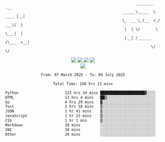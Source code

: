 ```
                                                           ________        .__ 
                                                     ______\_____  \  ____ |__|
                                                     \_  __ \_(__  <_/ ___\|  |
                                                      |  | \/       \  \___|  |
                                                      |__| /______  /\___  >__|
                                                                  \/     \/    
```

<div align="center">
  <img src="https://komarev.com/ghpvc/?username=r3ci&label=Profile%20views&color=000000&style=for-the-badge"/>
  <img src="https://img.shields.io/github/followers/R3CI?color=black&style=for-the-badge&logo=github&label=Follows"/>
  <img src="https://img.shields.io/github/stars/R3CI?color=black&style=for-the-badge&logo=github&label=Stars"/>
 
  <img src="https://github-widgetbox.vercel.app/api/profile?username=R3CI&data=followers,repositories,stars,commits&theme=rgb">
  <br>

  <img src="https://github-widgetbox.vercel.app/api/skills?languages=python,go,json&theme=rgb&includeNames=true">
  <br>
  
</p>

<!--START_SECTION:waka-->

```txt
From: 07 March 2025 - To: 04 July 2025

Total Time: 150 hrs 21 mins

Python                     123 hrs 34 mins ████████████████████▓░░░░   82.00 %
HTML                       13 hrs 4 mins   ██▒░░░░░░░░░░░░░░░░░░░░░░   08.67 %
Go                         4 hrs 29 mins   ▓░░░░░░░░░░░░░░░░░░░░░░░░   02.98 %
Text                       2 hrs 58 mins   ▒░░░░░░░░░░░░░░░░░░░░░░░░   01.98 %
JSON                       1 hr 41 mins    ▒░░░░░░░░░░░░░░░░░░░░░░░░   01.12 %
JavaScript                 1 hr 23 mins    ▒░░░░░░░░░░░░░░░░░░░░░░░░   00.92 %
CSS                        1 hr 1 min      ▒░░░░░░░░░░░░░░░░░░░░░░░░   00.68 %
Markdown                   39 mins         ░░░░░░░░░░░░░░░░░░░░░░░░░   00.44 %
INI                        38 mins         ░░░░░░░░░░░░░░░░░░░░░░░░░   00.42 %
Other                      20 mins         ░░░░░░░░░░░░░░░░░░░░░░░░░   00.23 %
```

<!--END_SECTION:waka-->
